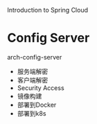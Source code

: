 Introduction to Spring Cloud


# Config Server

arch-config-server

- 服务端解密
- 客户端解密
- Security Access
- 镜像构建
- 部署到Docker
- 部署到k8s


